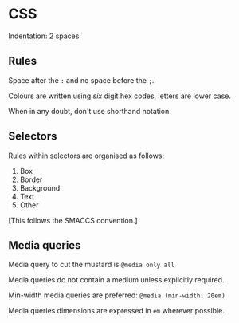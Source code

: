 # CSS

Indentation: 2 spaces

## Rules

Space after the `:` and no space before the `;`.

Colours are written using *six* digit hex codes, letters are lower case.

When in any doubt, don't use shorthand notation.

## Selectors

Rules within selectors are organised as follows:

  1. Box
  2. Border
  3. Background
  4. Text
  5. Other

[This follows the SMACCS convention.]

## Media queries

Media query to cut the mustard is `@media only all`

Media queries do not contain a medium unless explicitly required.

Min-width media queries are preferred: `@media (min-width: 20em)`

Media queries dimensions are expressed in `em` wherever possible.

